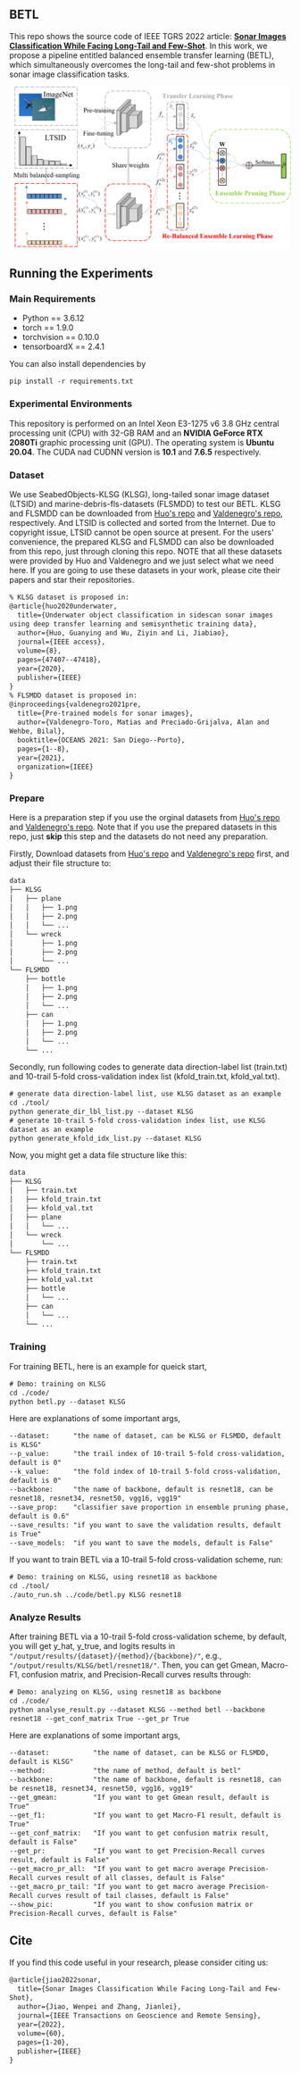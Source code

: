 ## BETL

This repo shows the source code of IEEE TGRS 2022 article: [**Sonar Images Classification While Facing Long-Tail and Few-Shot**](https://ieeexplore.ieee.org/document/9910166). In this work, we propose a pipeline entitled balanced ensemble transfer learning (BETL), which simultaneously overcomes the long-tail and few-shot problems in sonar image classification tasks. 

<img src=".\img\overview.png" alt="overview" style="zoom:60%;" />

## Running the Experiments

### Main Requirements

* Python == 3.6.12
* torch == 1.9.0
* torchvision == 0.10.0
* tensorboardX == 2.4.1

You can also install dependencies by

```shell
pip install -r requirements.txt
```

### Experimental Environments

This repository is performed on an Intel Xeon E3-1275 v6 3.8 GHz central processing unit (CPU) with 32-GB RAM and an **NVIDIA GeForce RTX 2080Ti** graphic processing unit (GPU). The operating system is **Ubuntu 20.04**. The CUDA nad CUDNN version is **10.1** and **7.6.5** respectively.

### Dataset

We use SeabedObjects-KLSG (KLSG), long-tailed sonar image dataset (LTSID) and marine-debris-fls-datasets (FLSMDD) to test our BETL. KLSG and FLSMDD can be downloaded from [Huo's repo](https://github.com/huoguanying/SeabedObjects-Ship-and-Airplane-dataset) and [Valdenegro's repo](https://github.com/mvaldenegro/marine-debris-fls-datasets/releases/tag/watertank-v1.0), respectively. And LTSID is collected and sorted from the Internet. Due to copyright issue, LTSID cannot be open source at present. For the users' convenience, the prepared KLSG and FLSMDD can also be downloaded from this repo, just through cloning this repo. NOTE that all these datasets were provided by Huo and Valdenegro and we just select what we need here. If you are going to use these datasets in your work, please cite their papers and star their repositories.

```
% KLSG dataset is proposed in:
@article{huo2020underwater,
  title={Underwater object classification in sidescan sonar images using deep transfer learning and semisynthetic training data},
  author={Huo, Guanying and Wu, Ziyin and Li, Jiabiao},
  journal={IEEE access},
  volume={8},
  pages={47407--47418},
  year={2020},
  publisher={IEEE}
}
% FLSMDD dataset is proposed in:
@inproceedings{valdenegro2021pre,
  title={Pre-trained models for sonar images},
  author={Valdenegro-Toro, Matias and Preciado-Grijalva, Alan and Wehbe, Bilal},
  booktitle={OCEANS 2021: San Diego--Porto},
  pages={1--8},
  year={2021},
  organization={IEEE}
}
```

### Prepare

Here is a preparation step if you use the orginal datasets from [Huo's repo](https://github.com/huoguanying/SeabedObjects-Ship-and-Airplane-dataset) and [Valdenegro's repo](https://github.com/mvaldenegro/marine-debris-fls-datasets/releases/tag/watertank-v1.0). Note that if you use the prepared datasets in this repo, just **skip** this step and the datasets do not need any preparation.

Firstly, Download datasets from [Huo's repo](https://github.com/huoguanying/SeabedObjects-Ship-and-Airplane-dataset) and [Valdenegro's repo](https://github.com/mvaldenegro/marine-debris-fls-datasets/releases/tag/watertank-v1.0) first, and adjust their file structure to:

```
data
├── KLSG
│   ├── plane
│   │   ├── 1.png
│   │   ├── 2.png
│   │   └── ...
│   └── wreck
│       ├── 1.png
│       ├── 2.png
│       └── ...
└── FLSMDD
    ├── bottle
    │   ├── 1.png
    │   ├── 2.png
    │   └── ...
    ├── can
    │   ├── 1.png
    │   ├── 2.png
    │   └── ...
    └── ...
```

Secondly, run following codes to generate data direction-label list (train.txt) and 10-trail 5-fold cross-validation index list (kfold_train.txt, kfold_val.txt).

```shell
# generate data direction-label list, use KLSG dataset as an example 
cd ./tool/
python generate_dir_lbl_list.py --dataset KLSG
# generate 10-trail 5-fold cross-validation index list, use KLSG dataset as an example 
python generate_kfold_idx_list.py --dataset KLSG
```

Now, you might get a data file structure like this:

```
data
├── KLSG
│   ├── train.txt
│   ├── kfold_train.txt
│   ├── kfold_val.txt
│   ├── plane
│   │   └── ...
│   └── wreck
│       └── ...
└── FLSMDD
    ├── train.txt
    ├── kfold_train.txt
    ├── kfold_val.txt
    ├── bottle
    │   └── ...
    ├── can
    │   └── ...
    └── ...
```

### Training

For training BETL, here is an example for queick start,

```shell
# Demo: training on KLSG
cd ./code/
python betl.py --dataset KLSG
```

Here are explanations of some important args,

```
--dataset: 	    "the name of dataset, can be KLSG or FLSMDD, default is KLSG"
--p_value: 	    "the trail index of 10-trail 5-fold cross-validation, default is 0"
--k_value: 	    "the fold index of 10-trail 5-fold cross-validation, default is 0"
--backbone:     "the name of backbone, default is resnet18, can be resnet18, resnet34, resnet50, vgg16, vgg19"
--save_prop:    "classifier save proportion in ensemble pruning phase, default is 0.6"
--save_results: "if you want to save the validation results, default is True"
--save_models:  "if you want to save the models, default is False"
```

If you want to train BETL via a 10-trail 5-fold cross-validation scheme, run:

```shell
# Demo: training on KLSG, using resnet18 as backbone
cd ./tool/
./auto_run.sh ../code/betl.py KLSG resnet18
```

### Analyze Results

After training BETL via a 10-trail 5-fold cross-validation scheme, by default, you will get y_hat, y_true, and logits results in `"/output/results/{dataset}/{method}/{backbone}/"`, e.g., `"/output/results/KLSG/betl/resnet18/"`. Then, you can get Gmean, Macro-F1, confusion matrix, and Precision-Recall curves results through:

```shell
# Demo: analyzing on KLSG, using resnet18 as backbone
cd ./code/
python analyse_result.py --dataset KLSG --method betl --backbone resnet18 --get_conf_matrix True --get_pr True
```

Here are explanations of some important args,

```
--dataset:			 "the name of dataset, can be KLSG or FLSMDD, default is KLSG"
--method: 			 "the name of method, default is betl"
--backbone: 		 "the name of backbone, default is resnet18, can be resnet18, resnet34, resnet50, vgg16, vgg19"
--get_gmean: 		 "If you want to get Gmean result, default is True"
--get_f1: 			 "If you want to get Macro-F1 result, default is True"
--get_conf_matrix: 	 "If you want to get confusion matrix result, default is False"
--get_pr: 			 "If you want to get Precision-Recall curves result, default is False"
--get_macro_pr_all:  "If you want to get macro average Precision-Recall curves result of all classes, default is False"
--get_macro_pr_tail: "If you want to get macro average Precision-Recall curves result of tail classes, default is False"
--show_pic: 		 "If you want to show confusion matrix or Precision-Recall curves, default is False"
```

##  Cite

If you find this code useful in your research, please consider citing us:

```
@article{jiao2022sonar,
  title={Sonar Images Classification While Facing Long-Tail and Few-Shot},
  author={Jiao, Wenpei and Zhang, Jianlei},
  journal={IEEE Transactions on Geoscience and Remote Sensing},
  year={2022},
  volume={60},
  pages={1-20},
  publisher={IEEE}
}
```



